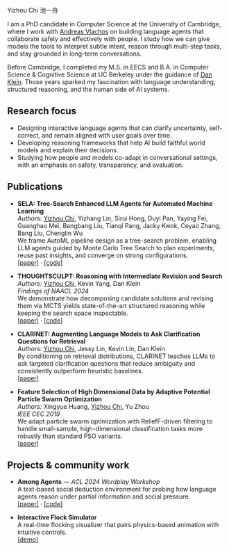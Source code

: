 Yizhou Chi 池一舟

I am a PhD candidate in Computer Science at the University of Cambridge, where I work with [Andreas Vlachos](https://andreasvlachos.github.io/) on building language agents that collaborate safely and effectively with people. I study how we can give models the tools to interpret subtle intent, reason through multi-step tasks, and stay grounded in long-term conversations.

Before Cambridge, I completed my M.S. in EECS and B.A. in Computer Science & Cognitive Science at UC Berkeley under the guidance of [Dan Klein](http://people.eecs.berkeley.edu/~klein/). Those years sparked my fascination with language understanding, structured reasoning, and the human side of AI systems.

## Research focus

- Designing interactive language agents that can clarify uncertainty, self-correct, and remain aligned with user goals over time.
- Developing reasoning frameworks that help AI build faithful world models and explain their decisions.
- Studying how people and models co-adapt in conversational settings, with an emphasis on safety, transparency, and evaluation.

## Publications

- **SELA: Tree-Search Enhanced LLM Agents for Automated Machine Learning**  \
	*Authors:* <u>Yizhou Chi</u>, Yizhang Lin, Sirui Hong, Duyi Pan, Yaying Fei, Guanghao Mei, Bangbang Liu, Tianqi Pang, Jacky Kwok, Ceyao Zhang, Bang Liu, Chenglin Wu  \
	We frame AutoML pipeline design as a tree-search problem, enabling LLM agents guided by Monte Carlo Tree Search to plan experiments, reuse past insights, and converge on strong configurations.  \
	[[paper]](https://arxiv.org/abs/2410.17238) · [[code]](https://github.com/FoundationAgents/MetaGPT/tree/main/metagpt/ext/sela)

- **THOUGHTSCULPT: Reasoning with Intermediate Revision and Search**  \
	*Authors:* <u>Yizhou Chi</u>, Kevin Yang, Dan Klein  \
	*Findings of NAACL 2024*  \
	We demonstrate how decomposing candidate solutions and revising them via MCTS yields state-of-the-art structured reasoning while keeping the search space inspectable.  \
	[[paper]](https://arxiv.org/abs/2404.05966) · [[code]](https://github.com/cyzus/thoughtsculpt)

- **CLARINET: Augmenting Language Models to Ask Clarification Questions for Retrieval**  \
	*Authors:* <u>Yizhou Chi</u>, Jessy Lin, Kevin Lin, Dan Klein  \
	By conditioning on retrieval distributions, CLARINET teaches LLMs to ask targeted clarification questions that reduce ambiguity and consistently outperform heuristic baselines.  \
	[[paper]](https://arxiv.org/abs/2405.15784)

- **Feature Selection of High Dimensional Data by Adaptive Potential Particle Swarm Optimization**  \
	*Authors:* Xingyue Huang, <u>Yizhou Chi</u>, Yu Zhou  \
	*IEEE CEC 2019*  \
	We adapt particle swarm optimization with ReliefF-driven filtering to handle small-sample, high-dimensional classification tasks more robustly than standard PSO variants.  \
	[[paper]](https://ieeexplore.ieee.org/abstract/document/8790366)

## Projects & community work

- **Among Agents** — *ACL 2024 Wordplay Workshop*  \
	A text-based social deduction environment for probing how language agents reason under partial information and social pressure.  \
	[[paper]](https://arxiv.org/abs/2407.16521) · [[code]](https://github.com/cyzus/among-agents)

- **Interactive Flock Simulator**  \
	A real-time flocking visualizer that pairs physics-based animation with intuitive controls.  \
	[[demo]](https://tianqiyang.github.io/Interactive-Flocking-Simulation-CS-184-Final-Project/final_implementation.html)

